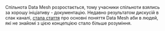 Спільнота Data Mesh розростається, тому учасники спільноти взялись за хорошу ініціативу - документацію. Недавно результатом дискусій в слак каналі, [стала стаття](https://datameshlearning.substack.com/p/get-started-with-data-mesh) про основні поняття Data Mesh аби в людей, які не знайомі з цією концепцією стало більше розуміння.
